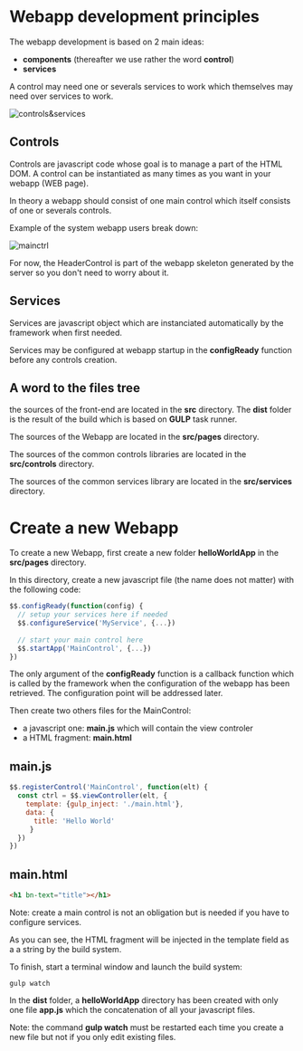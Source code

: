 
# Webapp development principles

The webapp development is based on 2 main ideas:
- **components** (thereafter we use rather the word **control**)
- **services**

A control may need one or severals services to work which themselves may need over services to work.

![controls&services](https://user-images.githubusercontent.com/27694866/42309800-f384a64c-8039-11e8-9b7a-fb222c886928.png)

## Controls

Controls are javascript code whose goal is to manage a part of the HTML DOM. A control can be instantiated as many times as you want in your webapp (WEB page).

In theory a webapp should consist of one main control which itself consists of one or severals controls.

Example of the system webapp users break down:

![mainctrl](https://user-images.githubusercontent.com/27694866/42309859-2928e10a-803a-11e8-825a-0fa97223f5c5.png)

For now, the HeaderControl is part of the webapp skeleton generated by the server so you don't need to worry about it.

## Services

Services are javascript object which are instanciated automatically by the framework when first needed.

Services may be configured at webapp startup in the **configReady** function before any controls creation.

## A word to the files tree

the sources of the front-end are located in the **src** directory.
The **dist** folder is the result of the build which is based on **GULP** task runner.

The sources of the Webapp are located in the **src/pages** directory.

The sources of the common controls libraries are located in the **src/controls** directory.

The sources of the common services library are located in the **src/services** directory.


# Create a new Webapp

To create a new Webapp, first create a new folder **helloWorldApp** in the **src/pages** directory.

In this directory, create a new javascript file (the name does not matter) with the following code:
````javascript
$$.configReady(function(config) {
  // setup your services here if needed
  $$.configureService('MyService', {...})
  
  // start your main control here
  $$.startApp('MainControl', {...})
})
````

The only argument of the **configReady** function is a callback function which is called by the framework when the configuration of the webapp has been retrieved. The configuration point will be addressed later.

Then create two others files for the MainControl:
- a javascript one: **main.js** which will contain the view controler
- a HTML fragment: **main.html**

## main.js
````javascript
$$.registerControl('MainControl', function(elt) {
  const ctrl = $$.viewController(elt, {
    template: {gulp_inject: './main.html'},
    data: {
      title: 'Hello World'
     }
  })
})
````

## main.html
````html
<h1 bn-text="title"></h1>
````

Note: create a main control is not an obligation but is needed if you have to configure services.

As you can see, the HTML fragment will be injected in the template field as a a string by the build system.

To finish, start a terminal window and launch the build system:

````shell
gulp watch
````

In the **dist** folder, a **helloWorldApp** directory has been created with only one file **app.js** which the concatenation of all your javascript files.

Note: the command **gulp watch** must be restarted each time you create a new file but not if you only edit existing files.

